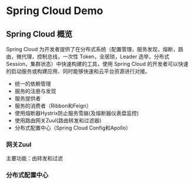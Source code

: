 # Spring Cloud Demo

## Spring Cloud 概览
Spring Cloud 为开发者提供了在分布式系统（配置管理，服务发现，熔断，路由，微代理，控制总线，一次性 Token，全居琐，Leader 选举，分布式 Session，集群状态）中快速构建的工具，使用 Spring Cloud 的开发者可以快速的启动服务或构建应用、同时能够快速和云平台资源进行对接。
* 统一的依赖管理
* 服务的注册与发现
* 服务提供者
* 服务的消费者（Ribbon和Feign）
* 使用熔断器Hystrix防止服务雪崩(及熔断器仪表盘监控)
* 使用路由网关Zuul(路由转发和过滤器)
* 分布式配置中心（Spring Cloud Config和Apollo）

### 网关Zuul

   主要功能：由转发和过滤
   
### 分布式配置中心











